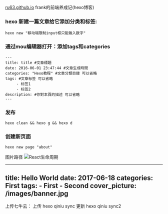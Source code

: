 [ru63.github.io](https://ru63.github.io/)
frank的前端养成记(hexo博客)

### hexo 新建一篇文章给它添加分类和标签:
```
hexo new "移动端限制input框只能输入数字"
```

### 通过mou编辑器打开：添加tags和categories
```hexo 
---
title: title #文章標題
date: 2016-06-01 23:47:44 #文章生成時間
categories: "Hexo教程" #文章分類目錄 可以省略
tags: #文章标签 可以省略
     - 标签1
     - 标签2
description: #你對本頁的描述 可以省略
---
```

### 发布
```
hexo clean && hexo g && hexo d
```

### 创建新页面

```
hexo new page "about"
```
图片路径
![React生命周期](https://cdn.ru23.com/img/2018/12/react-life-cycle.png)

---
title: Hello World
date: 2017-06-18
categories: First
tags:
    - First
    - Second
cover_picture: /images/banner.jpg
---
 
<!-- more -->

上传七牛云：
上传
hexo qiniu sync 
更新
hexo qiniu sync2 

 